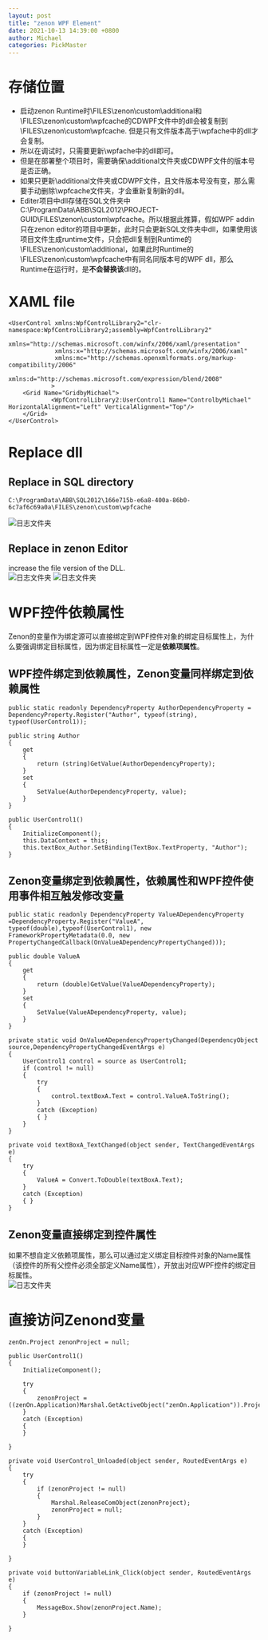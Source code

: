 ```yaml
---
layout: post
title: "zenon WPF Element"
date: 2021-10-13 14:39:00 +0800
author: Michael
categories: PickMaster
---
```


# 存储位置
- 启动zenon Runtime时\FILES\zenon\custom\additional和\FILES\zenon\custom\wpfcache的CDWPF文件中的dll会被复制到\FILES\zenon\custom\wpfcache. 但是只有文件版本高于\wpfache中的dll才会复制。
- 所以在调试时，只需要更新\wpfache中的dll即可。
- 但是在部署整个项目时，需要确保\additional文件夹或CDWPF文件的版本号是否正确。
- 如果只更新\additional文件夹或CDWPF文件，且文件版本号没有变，那么需要手动删除\wpfcache文件夹，才会重新复制新的dll。
- Editer项目中dll存储在SQL文件夹中C:\ProgramData\ABB\SQL2012\PROJECT-GUID\FILES\zenon\custom\wpfcache。所以根据此推算，假如WPF addin只在zenon editor的项目中更新，此时只会更新SQL文件夹中dll，如果使用该项目文件生成runtime文件，只会把dll复制到Runtime的\FILES\zenon\custom\additional，如果此时Runtime的\FILES\zenon\custom\wpfcache中有同名同版本号的WPF dll，那么Runtime在运行时，是**不会替换该**dll的。


# XAML file
	<UserControl xmlns:WpfControlLibrary2="clr-namespace:WpfControlLibrary2;assembly=WpfControlLibrary2"  
	             xmlns="http://schemas.microsoft.com/winfx/2006/xaml/presentation"
	             xmlns:x="http://schemas.microsoft.com/winfx/2006/xaml"
	             xmlns:mc="http://schemas.openxmlformats.org/markup-compatibility/2006" 
	             xmlns:d="http://schemas.microsoft.com/expression/blend/2008"              
	            >
	    <Grid Name="GridbyMichael">
	            <WpfControlLibrary2:UserControl1 Name="ControlbyMichael" HorizontalAlignment="Left" VerticalAlignment="Top"/>
	    </Grid>
	</UserControl>

# Replace dll

## Replace in SQL directory
	C:\ProgramData\ABB\SQL2012\166e715b-e6a8-400a-86b0-6c7af6c69a0a\FILES\zenon\custom\wpfcache
![日志文件夹](/assets/pickmaster/SQL2012wpfcache.png) 

## Replace in zenon Editor
increase the file version of the DLL.  
![日志文件夹](/assets/pickmaster/assemblefileversion.png) 
![日志文件夹](/assets/pickmaster/fileversion.png) 

# WPF控件依赖属性
Zenon的变量作为绑定源可以直接绑定到WPF控件对象的绑定目标属性上，为什么要强调绑定目标属性，因为绑定目标属性一定是**依赖项属性**。
## WPF控件绑定到依赖属性，Zenon变量同样绑定到依赖属性

    public static readonly DependencyProperty AuthorDependencyProperty = DependencyProperty.Register("Author", typeof(string), typeof(UserControl1));

    public string Author
    {
        get
        {
            return (string)GetValue(AuthorDependencyProperty);
        }
        set
        {
            SetValue(AuthorDependencyProperty, value);
        }
    }

    public UserControl1()
    {
        InitializeComponent();
        this.DataContext = this;
        this.textBox_Author.SetBinding(TextBox.TextProperty, "Author");
    }

## Zenon变量绑定到依赖属性，依赖属性和WPF控件使用事件相互触发修改变量

    public static readonly DependencyProperty ValueADependencyProperty =DependencyProperty.Register("ValueA", typeof(double),typeof(UserControl1), new FrameworkPropertyMetadata(0.0, new PropertyChangedCallback(OnValueADependencyPropertyChanged)));
  
    public double ValueA
    {
        get
        {
            return (double)GetValue(ValueADependencyProperty);
        }
        set
        {
            SetValue(ValueADependencyProperty, value);
        }
    }

    private static void OnValueADependencyPropertyChanged(DependencyObject source,DependencyPropertyChangedEventArgs e)
    {
        UserControl1 control = source as UserControl1;
        if (control != null)
        {
            try
            {
                control.textBoxA.Text = control.ValueA.ToString();
            }
            catch (Exception)
            { }
        }            
    }

    private void textBoxA_TextChanged(object sender, TextChangedEventArgs e)
    {
        try
        {
            ValueA = Convert.ToDouble(textBoxA.Text);
        }
        catch (Exception)
        { }
    }


## Zenon变量直接绑定到控件属性
如果不想自定义依赖项属性，那么可以通过定义绑定目标控件对象的Name属性（该控件的所有父控件必须全部定义Name属性），开放出对应WPF控件的绑定目标属性。  
![日志文件夹](/assets/pickmaster/WPFLinks.png)   

# 直接访问Zenond变量

    zenOn.Project zenonProject = null;

    public UserControl1()
    {
        InitializeComponent();

        try
        {
            zenonProject = ((zenOn.Application)Marshal.GetActiveObject("zenOn.Application")).Projects().Item("PROJECTMODBUS");
        }
        catch (Exception)
        {
        }

    }

    private void UserControl_Unloaded(object sender, RoutedEventArgs e)
    {
        try
        {
            if (zenonProject != null)
            {
                Marshal.ReleaseComObject(zenonProject);
                zenonProject = null;
            }
        }
        catch (Exception)
        {
        }

    }

    private void buttonVariableLink_Click(object sender, RoutedEventArgs e)
    {
        if (zenonProject != null)
        {
            MessageBox.Show(zenonProject.Name);
        }

    }